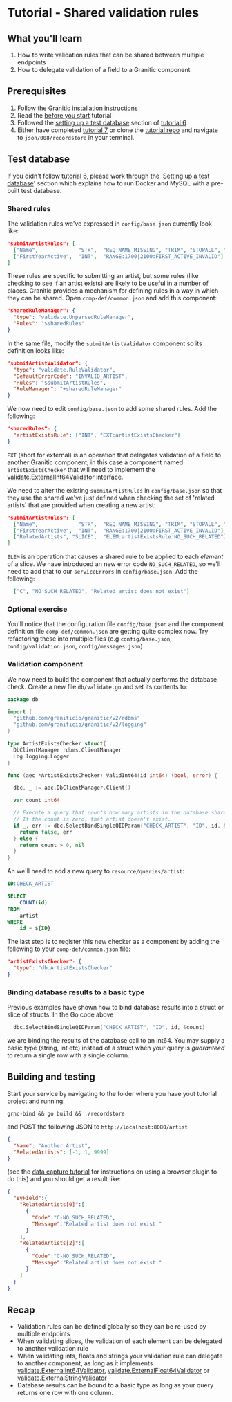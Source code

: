 # Tutorial - Shared validation rules 

## What you'll learn

1. How to write validation rules that can be shared between multiple endpoints
1. How to delegate validation of a field to a Granitic component

## Prerequisites

 1. Follow the Granitic [installation instructions](../installation.md)
 1. Read the [before you start](000-before-you-start.md) tutorial
 1. Followed the [setting up a test database](006-database-read.md) section of [tutorial 6](006-database-read.md)
 1. Either have completed [tutorial 7](007-database-write.md)  or clone the
    [tutorial repo](https://github.com/graniticio/tutorial) and navigate to `json/008/recordstore` in your terminal.
 
## Test database

If you didn't follow [tutorial 6](006-database-read.md), please work through the '[Setting up a test database](006-database-read.md)'
section which explains how to run Docker and MySQL with a pre-built test database.

### Shared rules

The validation rules we've expressed in `config/base.json` currently look like:

```json
"submitArtistRules": [
  ["Name",             "STR",  "REQ:NAME_MISSING", "TRIM", "STOPALL", "LEN:5-50:NAME_BAD_LENGTH", "BREAK", "REG:^[A-Z]| +$:NAME_BAD_CONTENT"],
  ["FirstYearActive",  "INT",  "RANGE:1700|2100:FIRST_ACTIVE_INVALID"]
]
```

These rules are specific to submitting an artist, but some rules (like checking to see if an artist exists) are likely to 
be useful in a number of places. Granitic provides a mechanism for defining rules in a way in which they can be shared. Open 
`comp-def/common.json` and add this component:

```json
"sharedRuleManager": {
  "type": "validate.UnparsedRuleManager",
  "Rules": "$sharedRules"
}
```

In the same file, modify the `submitArtistValidator` component so its definition looks like:

```json
"submitArtistValidator": {
  "type": "validate.RuleValidator",
  "DefaultErrorCode": "INVALID_ARTIST",
  "Rules": "$submitArtistRules",
  "RuleManager": "+sharedRuleManager"
}
```

We now need to edit `config/base.json` to add some shared rules. Add the following:

```json
"sharedRules": {
  "artistExistsRule": ["INT", "EXT:artistExistsChecker"]
}
```

`EXT` (short for external) is an operation that delegates validation of a field to another Granitic component, in this case
a component named `artistExistsChecker` that will need to implement the 
[validate.ExternalInt64Validator](https://godoc.org/github.com/graniticio/granitic/v2/validate#ExternalInt64Validator)
interface.

We need to alter the existing `submitArtistRules` in `config/base.json` so that they use the shared we've just defined when 
checking the set of 'related artists' that are provided when creating a new artist:

```json
"submitArtistRules": [
  ["Name",             "STR",  "REQ:NAME_MISSING", "TRIM", "STOPALL", "LEN:5-50:NAME_BAD_LENGTH", "BREAK", "REG:^[A-Z]| +$:NAME_BAD_CONTENT"],
  ["FirstYearActive",  "INT",  "RANGE:1700|2100:FIRST_ACTIVE_INVALID"],
  ["RelatedArtists", "SLICE",  "ELEM:artistExistsRule:NO_SUCH_RELATED"]
]
```

`ELEM` is an operation that causes a shared rule to be applied to each _element_ of a slice. We have introduced an new error code
`NO_SUCH_RELATED`, so we'll need to add that to our `serviceErrors` in `config/base.json`. Add the following:

```json
  ["C", "NO_SUCH_RELATED", "Related artist does not exist"]
```


### Optional exercise

You'll notice that the configuration file `config/base.json` and the component definition file `comp-def/common.json`
are getting quite complex now. Try refactoring these into multiple files (e.g `config/base.json`, `config/validation.json`,
`config/messages.json`)

### Validation component

We now need to build the component that actually performs the database check. Create a new file `db/validate.go` 
and set its contents to:

```go
package db

import (
  "github.com/graniticio/granitic/v2/rdbms"
  "github.com/graniticio/granitic/v2/logging"
)

type ArtistExistsChecker struct{
  DbClientManager rdbms.ClientManager
  Log logging.Logger
}

func (aec *ArtistExistsChecker) ValidInt64(id int64) (bool, error) {

  dbc, _ := aec.DbClientManager.Client()

  var count int64

  // Execute a query that counts how many artists in the database share the ID we are checking
  // If the count is zero, that artist doesn't exist.
  if _, err := dbc.SelectBindSingleQIDParam("CHECK_ARTIST", "ID", id, &count); err != nil {
    return false, err
  } else {
    return count > 0, nil
  }
}
```

An we'll need to add a new query to `resource/queries/artist`:

```sql
ID:CHECK_ARTIST

SELECT
    COUNT(id)
FROM
    artist
WHERE
    id = ${ID}
```

The last step is to register this new checker as a component by adding the following to your `comp-def/common.json` file:

```json
"artistExistsChecker": {
  "type": "db.ArtistExistsChecker"
}
```

### Binding database results to a basic type

Previous examples have shown how to bind database results into a struct or slice of structs. In the Go code above

```go
  dbc.SelectBindSingleQIDParam("CHECK_ARTIST", "ID", id, &count)
```

we are binding the results of the database call to an int64. You may supply a basic type (string, int etc) instead of a
struct when your query is _guaranteed_ to return a single row with a single column.

## Building and testing

Start your service by navigating to the folder where you have yout tutorial project and running:

```
grnc-bind && go build && ./recordstore
```

and POST the following JSON to `http://localhost:8080/artist`

```json
{
  "Name": "Another Artist",
  "RelatedArtists": [-1, 1, 9999]
}
```

(see the [data capture tutorial](004-data-capture.md) for instructions on using a browser plugin to do this) and you should
get a result like:

```json
{
  "ByField":{
    "RelatedArtists[0]":[
      {
        "Code":"C-NO_SUCH_RELATED",
        "Message":"Related artist does not exist."
      }
    ],
    "RelatedArtists[2]":[
      {
        "Code":"C-NO_SUCH_RELATED",
        "Message":"Related artist does not exist."
      }
    ]
  }
}
```


## Recap

 * Validation rules can be defined globally so they can be re-used by multiple endpoints
 * When validating slices, the validation of each element can be delegated to another validation rule
 * When validating ints, floats and strings your validation rule can delegate to another component, as long as it implements
 [validate.ExternalInt64Validator](https://godoc.org/github.com/graniticio/granitic/v2/validate#ExternalInt64Validator), [validate.ExternalFloat64Validator](https://godoc.org/github.com/graniticio/granitic/v2/validate#ExternalFloat64Validator)
  or [validate.ExternalStringValidator](https://godoc.org/github.com/graniticio/granitic/v2/validate#ExternalStringValidator)
 * Database results can be bound to a basic type as long as your query returns one row with one column.
 